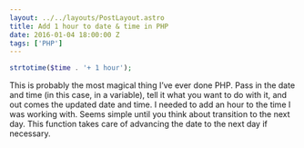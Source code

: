 ```yaml
---
layout: ../../layouts/PostLayout.astro
title: Add 1 hour to date & time in PHP
date: 2016-01-04 18:00:00 Z
tags: ['PHP']
---
```


```php
strtotime($time . '+ 1 hour');
```

This is probably the most magical thing I’ve ever done PHP. Pass in the date and time (in this case, in a variable), tell it what you want to do with it, and out comes the updated date and time. I needed to add an hour to the time I was working with. Seems simple until you think about transition to the next day. This function takes care of advancing the date to the next day if necessary.
